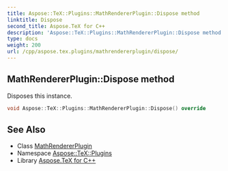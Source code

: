 ```yaml
---
title: Aspose::TeX::Plugins::MathRendererPlugin::Dispose method
linktitle: Dispose
second_title: Aspose.TeX for C++
description: 'Aspose::TeX::Plugins::MathRendererPlugin::Dispose method. Disposes this instance in C++.'
type: docs
weight: 200
url: /cpp/aspose.tex.plugins/mathrendererplugin/dispose/
---
```

## MathRendererPlugin::Dispose method


Disposes this instance.

```cpp
void Aspose::TeX::Plugins::MathRendererPlugin::Dispose() override
```

## See Also

* Class [MathRendererPlugin](../)
* Namespace [Aspose::TeX::Plugins](../../)
* Library [Aspose.TeX for C++](../../../)
